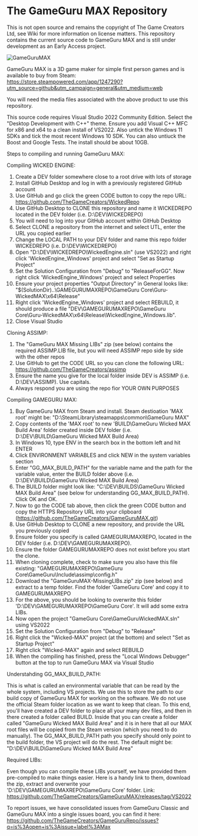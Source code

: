 # The GameGuru MAX Repository

This is not open source and remains the copyright of The Game Creators Ltd, see Wiki for more information on license matters. This repository contains the current source code to GameGuru MAX and is still under development as an Early Access project.

![GameGuruMAX](https://fstore.thegamecreators.com/VRQuest/TGCMisc/GitHubMAXREPO.jpg)

GameGuru MAX is a 3D game maker for simple first person games and is available to buy from Steam: https://store.steampowered.com/app/1247290?utm_source=github&utm_campaign=general&utm_medium=web

You will need the media files associated with the above product to use this repository.

This source code requires Visual Studio 2022 Community Edition. Select the "Desktop Development with C++" theme. Ensure you add Visual C++ MFC for x86 and x64 to a clean install of VS2022. Also untick the Windows 11 SDKs and tick the most recent Windows 10 SDK. You can also untiuck the Boost and Google Tests. The install should be about 10GB.

Steps to compiling and running GameGuru MAX:

Compiling WICKED ENGINE:

1. Create a DEV folder somewhere close to a root drive with lots of storage
2. Install GitHub Desktop and log in with a previously registered GitHub account
3. Use GitHub and go click the green CODE button to copy the repo URL: https://github.com/TheGameCreators/WickedRepo
4. Use GitHub Desktop to CLONE this repository and name it WICKEDREPO located in the DEV folder (i.e. D:\DEV\WICKEDREPO)
5. You will need to log into your GitHub account within GitHub Desktop
6. Select CLONE a repository from the internet and select UTL, enter the URL you copied earlier
7. Change the LOCAL PATH to your DEV folder and name this repo folder WICKEDREPO (i.e. D:\DEV\WICKEDREPO)
8. Open "D:\DEV\WICKEDREPO\WickedEngine.sln" (use VS2022) and right click 'WickedEngine_Windows' project and select "Set as Startup Project" 
9. Set the Solution Configuration from "Debug" to "ReleaseForGG". Now right click 'WickedEngine_Windows' project and select Properties
10. Ensure your project properties "Output Directory" in General looks like: "$(SolutionDir)..\GAMEGURUMAXREPO\GameGuru Core\Guru-WickedMAX\x64\Release\"
11. Right click 'WickedEngine_Windows' project and select REBUILD, it should produce a file "DEV\GAMEGURUMAXREPO\GameGuru Core\Guru-WickedMAX\x64\Release\WickedEngine_Windows.lib".
12. Close Visual Studio

Cloning ASSIMP:

1. The "GameGuru MAX Missing LIBs" zip (see below) contains the required ASSIMP.LIB file, but you will need ASSIMP repo side by side with the other repos
2. Use GitHub to get the CODE URL so you can clone the following URL: https://github.com/TheGameCreators/assimp
3. Ensure the name you give for the local folder inside DEV is ASSIMP (i.e. D:\DEV\ASSIMP). Use capitals.
4. Always respond you are using the repo fior YOUR OWN PURPOSES

Compiling GAMEGURU MAX:

1. Buy GameGuru MAX from Steam and install. Steam destioation 'MAX root' might be: "D:\SteamLibrary\steamapps\common\GameGuru MAX"
2. Copy contents of the 'MAX root' to new 'BUILD\GameGuru Wicked MAX Build Area' folder created inside DEV folder (i.e. D:\DEV\BUILD\GameGuru Wicked MAX Build Area)
3. In Windows 10, type ENV in the search box in the bottom left and hit ENTER
4. Click ENVIRONMENT VARIABLES and click NEW in the system variables section
5. Enter "GG_MAX_BUILD_PATH" for the variable name and the path for the variable value, enter the BUILD folder above (i.e. D:\DEV\BUILD\GameGuru Wicked MAX Build Area)
6. The BUILD folder might look like: "C:\DEV\BUILDS\GameGuru Wicked MAX Build Area\" (see below for understanding GG_MAX_BUILD_PATH). Click OK and OK.
7. Now to go the CODE tab above, then click the green CODE button and copy the HTTPS Repository URL into your clipboard (https://github.com/TheGameCreators/GameGuruMAX.git)
9. Use GitHub Desktop to CLONE a new repository, and provide the URL you previously copied
10. Ensure folder you specify is called GAMEGURUMAXREPO, located in the DEV folder (i.e. D:\DEV\GAMEGURUMAXREPO).
11. Ensure the folder GAMEGURUMAXREPO does not exist before you start the clone.
12. When cloning complete, check to make sure you also have this file existing: "GAMEGURUMAXREPO\GameGuru Core\GameGuru\Include\assimp\config.h"
13. Download the "GameGuruMAX-MissingLIBs.zip" zip (see below) and extract to a temp folder. Find the folder 'GameGuru Core' and copy it to GAMEGURUMAXREPO
14. For the above, you should be looking to overwrite this folder 'D:\DEV\GAMEGURUMAXREPO\GameGuru Core'. It will add some extra LIBs.
15. Now open the project "GameGuru Core\GameGuruWickedMAX.sln" using VS2022
16. Set the Solution Configuration from "Debug" to "Release"
17. Right click the "Wicked-MAX" project (at the bottom) and select "Set as Startup Project"
18. Right click "Wicked-MAX" again and select REBUILD
19. When the compiling has finished, press the "Local Windows Debugger" button at the top to run GameGuru MAX via Visual Studio

Understahding GG_MAX_BUILD_PATH:

This is what is called an environmental variable that can be read by the whole system, including VS projects. We use this to store the path to our build copy of GameGuru MAX for working on the software. We do not use the official Steam folder location as we want to keep that clean. To this end, you'll have created a DEV folder to place all your many dev files, and then in there created a folder called BUILD. Inside that you can create a folder called "GameGuru Wicked MAX Build Area" and it is in here that all our MAX root files will be copied from the Steam version (which you need to do manually). The GG_MAX_BUILD_PATH path you specify should only point to the build folder, the VS project will do the rest. The default might be: "D:\DEV\BUILD\GameGuru Wicked MAX Build Area"

Required LIBs:

Even though you can compile these LIBs yourself, we have provided them pre-compiled to make things easier. Here is a handy link to them, download the zip, extract and overwrite your 'D:\DEV\GAMEGURUMAXREPO\GameGuru Core' folder. Link: https://github.com/TheGameCreators/GameGuruMAX/releases/tag/VS2022

To report issues, we have consolidated issues from GameGuru Classic and GameGuru MAX into a single issues board, you can find it here: https://github.com/TheGameCreators/GameGuruRepo/issues?q=is%3Aopen+is%3Aissue+label%3AMax

